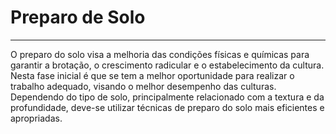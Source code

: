 # Preparo de Solo

---

O preparo do solo visa a melhoria das condições físicas e químicas para garantir a brotação, o crescimento radicular e o estabelecimento da cultura. Nesta fase inicial é que se tem a melhor oportunidade para realizar o trabalho adequado, visando o melhor desempenho das culturas. Dependendo do tipo de solo, principalmente relacionado com a textura e da profundidade, deve-se utilizar técnicas de preparo do solo mais eficientes e apropriadas.

